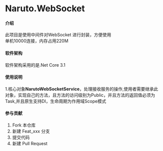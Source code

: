 # Naruto.WebSocket

#### 介绍
此项目是使用中间件对WebSocket 进行封装，方便使用
<br>单机10000连接，内存占用220M
#### 软件架构
软件架构采用的是.Net Core 3.1


#### 使用说明
1.核心对象<b>NarutoWebSocketService</b>，处理接收服务的操作,使用者需要继承此对象，实现自己的方法，且方法的访问级别为Public，并且方法的返回值必须为Task,并且原生支持DI，生命周期为作用域Scope模式


#### 参与贡献

1.  Fork 本仓库
2.  新建 Feat_xxx 分支
3.  提交代码
4.  新建 Pull Request